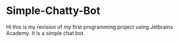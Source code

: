 # Simple-Chatty-Bot
Hi this is my revision of my first programming project using Jetbrains Academy. It is a simple chat bot.
